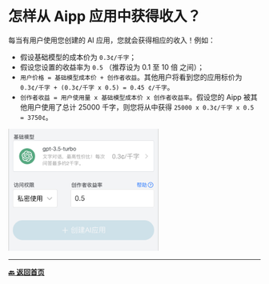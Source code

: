 # 怎样从 Aipp 应用中获得收入？

每当有用户使用您创建的 AI 应用，您就会获得相应的收入！例如：

- 假设基础模型的成本价为 `0.3¢/千字`；
- 假设您设置的收益率为 `0.5` （推荐设为 0.1 至 10 倍 之间）；
- `用户价格 = 基础模型成本价 + 创作者收益`。其他用户将看到您的应用标价为 `0.3¢/千字 + (0.3¢/千字 x 0.5) = 0.45 ¢/千字`。
- `创作者收益 = 用户使用量 x 基础模型成本价 x 创作者收益率`。假设您的 Aipp 被其他用户使用了总计 25000 千字，则您将从中获得 `25000 x 0.3¢/千字 x 0.5 = 3750¢`。

<img src="./images/how-to-earn-money-1.png" alt="Image" width="300">

---

[**🔙️ 返回首页**](../../home.md)
